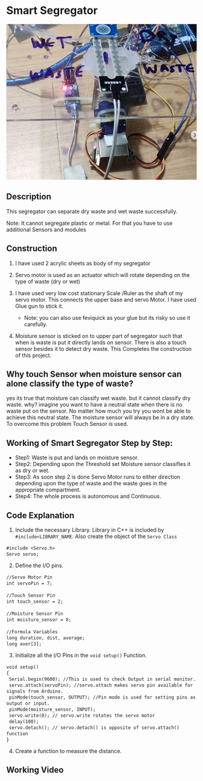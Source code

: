 # Smart Segregator
<img src="https://github.com/varun7860/Arduino-projects/blob/master/Smart%20Segregator/Images/Smart%20Segregator.jpg" width="548" height="411"/>

## Description
This segregator can separate dry waste and wet waste successfully.

Note: It cannot segregate plastic or metal. For that you have to use additional Sensors and modules

## Construction
1. I have used 2 acrylic sheets as body of my segregator

2. Servo motor is used as an actuator which will rotate depending on the type of waste (dry or wet)

3. I have used very low cost stationary Scale /Ruler as the shaft of my servo motor. This connects the upper base and servo Motor. I have used Glue gun to stick it.
   - Note: you can also use feviquick as your glue but its risky so use it carefully.
   
4. Moisture sensor is sticked on to upper part of segregator such that when is waste is put it directly lands on sensor. There is also a touch sensor besides it to detect dry waste. This Completes the construction of this project.

## Why touch Sensor when moisture sensor can alone classify the type of waste?
yes its true that moisture can classify wet waste. but it cannot classify dry waste. why? imagine you want to have a neutral state when there is no waste put on the sensor. No matter how much you try you wont be able to achieve this neutral state. The moisture sensor will always be in a dry state. To overcome this problem Touch Sensor is used.

## Working of Smart Segregator Step by Step:

- Step1: Waste is put and lands on moisture sensor.
- Step2: Depending upon the Threshold set Moisture sensor classifies it as dry or wet.
- Step3: As soon step 2 is done Servo Motor runs to either direction depending upon the type of waste and the waste goes in the appropriate compartment.
- Step4: The whole process is autonomous and Continuous.

## Code Explanation

1. Include the necessary Library. Library in C++ is included by `#include<LIBRARY_NAME`. Also create the object of the `Servo Class`

  ```
  #include <Servo.h>
  Servo servo;
  ```

2. Define the I/O pins.
  ```
  //Servo Motor Pin
  int servoPin = 7;

  //Touch Sensor Pin
  int touch_sensor = 2;

  //Moisture Sensor Pin
  int moisture_sensor = 8;
  
  //Formula Variables
  long duration, dist, average;
  long aver[3];
  ```
  
3. Initialize all the I/O Pins in the `void setup()` Function.

 ```
 void setup() 
{
  Serial.begin(9600); //This is used to check Output in serial monitor.
  servo.attach(servoPin); //servo.attach makes servo pin available for signals from Arduino.
  pinMode(touch_sensor, OUTPUT); //Pin mode is used for setting pins as output or input.
  pinMode(moisture_sensor, INPUT);
  servo.write(0); // servo.write rotates the servo motor
  delay(100);
  servo.detach(); // servo.detach() is opposite of servo.attach() function
}
 ```
 
4. Create a function to measure the distance.


## Working Video
